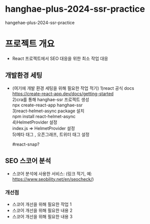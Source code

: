 # hanghae-plus-2024-ssr-practice

hangehae-plus-2024-ssr-practice

# 프로젝트 개요

- React 프로젝트에서 SEO 대응을 위한 최소 작업 대응

## 개발환경 세팅

- (여기에 개발 환경 세팅을 위해 필요한 작업 적기)
  1)react 공식 docs  
  https://create-react-app.dev/docs/getting-started  
  2)cra를 통해 hanghae-ssr 프로젝트 생성  
  npx create-react-app hanghae-ssr  
  3)react-helmet-async package 설치  
  npm install react-helmet-async  
  4)HelmetProvider 설정  
  index.js => HelmetProvider 설정  
  5)메타 태그 , 오픈그래프, 트위터 태그 설정

  #react-snap?

## SEO 스코어 분석

- 스코어 분석에 사용한 서비스: (링크 적기, 예: https://www.seobility.net/en/seocheck/)

### 개선점

- 스코어 개선을 위해 필요한 작업 1
- 스코어 개선을 위해 필요한 내용 2
- 스코어 개선을 위해 필요한 내용 3
